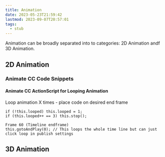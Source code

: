 ```yaml
---
title: Animation
date: 2023-05-23T21:59:42
lastmod: 2023-09-07T20:57:01
tags:
  - stub
---
```


Animation can be broadly separated into to categories: 2D Animation andf 3D Animation.

## 2D Animation

### Animate CC Code Snippets

#### Animate CC ActionScript for Looping Animation

Loop animation X times - place code on desired end frame

```
if (!this.looped) this.looped = 1;
if (this.looped++ == 3) this.stop();

Frame 60 (Timeline endframe)
this.gotoAndPlay(0); // This loops the whole time line but can just click loop in publish settings
```

## 3D Animation
